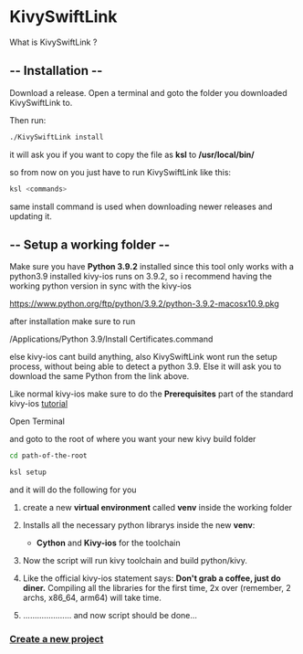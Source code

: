 # KivySwiftLink
What is KivySwiftLink ?


## -- Installation --

Download a release.
Open a terminal and goto the folder you downloaded KivySwiftLink to.

Then run:
```sh
./KivySwiftLink install
```
it will ask you if you want to copy the file as **ksl** to **/usr/local/bin/**

so from now on you just have to run KivySwiftLink like this:
```sh
ksl <commands>
```
same install command is used when downloading newer releases and updating it.





## -- Setup a working folder --

Make sure you have **Python 3.9.2** installed since this tool only works with a python3.9 installed 
kivy-ios runs on 3.9.2, so i recommend having the working python version in sync with the kivy-ios


https://www.python.org/ftp/python/3.9.2/python-3.9.2-macosx10.9.pkg

after installation make sure to run 

/Applications/Python 3.9/Install Certificates.command

else kivy-ios cant build anything, also KivySwiftLink wont run the setup process, without being able to detect a python 3.9.
Else it will ask you to download the same Python from the link above.

Like normal kivy-ios make sure to do the **Prerequisites** part of the standard kivy-ios [tutorial](https://kivy.org/doc/stable/guide/packaging-ios.html)  

Open Terminal

and goto to the root of where you want your new kivy build folder


```sh
cd path-of-the-root
```

 ```sh
ksl setup
 ```

and it will do the following for you

1. create a new **virtual environment** called **venv** inside the working folder 
2. Installs all the necessary python librarys inside the new **venv**: 
   - **Cython** and **Kivy-ios** for the toolchain

3. Now the script will run kivy toolchain and build python/kivy.
4. Like the official kivy-ios statement says: **Don't grab a coffee, just do diner.** Compiling all the libraries for the first time, 2x over (remember, 2 archs, x86_64, arm64) will take time.
5. ..................... and now script should be done...

### [Create a new project](https://github.com/psychowasp/KivySwiftLink/tree/main/examples/0%20Getting%20Started ) 

